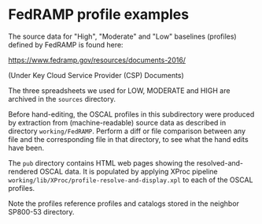 # FedRAMP profile examples

The source data for "High", "Moderate" and "Low" baselines (profiles) defined by FedRAMP is found here:

https://www.fedramp.gov/resources/documents-2016/

(Under Key Cloud Service Provider (CSP) Documents)

The three spreadsheets we used for LOW, MODERATE and HIGH are archived in the `sources` directory.

Before hand-editing, the OSCAL profiles in this subdirectory were produced by extraction from (machine-readable) source data as described in directory `working/FedRAMP`. Perform a diff or file comparison between any file and the corresponding file in that directory, to see what the hand edits have been.

The `pub` directory contains HTML web pages showing the resolved-and-rendered OSCAL data. It is populated by applying XProc pipeline `working/lib/XProc/profile-resolve-and-display.xpl` to each of the OSCAL profiles.

Note the profiles reference profiles and catalogs stored in the neighbor SP800-53 directory.






